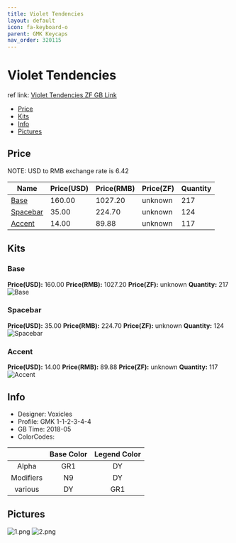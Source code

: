 ```yaml
---
title: Violet Tendencies 
layout: default
icon: fa-keyboard-o
parent: GMK Keycaps
nav_order: 320115
---
```


# Violet Tendencies 

ref link: [Violet Tendencies ZF GB Link](http://www.zfrontier.com/m/3609)

* [Price](#price)
* [Kits](#kits)
* [Info](#info)
* [Pictures](#pictures)


## Price  
NOTE: USD to RMB exchange rate is 6.42

| Name          | Price(USD)    |  Price(RMB) |  Price(ZF) | Quantity |
| ------------- | ------------- |  ---------- |  --------- | -------- |
|[Base](#base)|160.00|1027.20|unknown|217|
|[Spacebar](#spacebar)|35.00|224.70|unknown|124|
|[Accent](#accent)|14.00|89.88|unknown|117|


## Kits
### Base
**Price(USD):** 160.00    **Price(RMB):** 1027.20    **Price(ZF):** unknown    **Quantity:** 217  
<img src="{{ 'assets/images/gmk-keycaps/violettendencies/kits_pics/base.jpeg' | relative_url }}" alt="Base" class="image featured">

### Spacebar
**Price(USD):** 35.00    **Price(RMB):** 224.70    **Price(ZF):** unknown    **Quantity:** 124  
<img src="{{ 'assets/images/gmk-keycaps/violettendencies/kits_pics/spacebar.jpeg' | relative_url }}" alt="Spacebar" class="image featured">

### Accent
**Price(USD):** 14.00    **Price(RMB):** 89.88    **Price(ZF):** unknown    **Quantity:** 117  
<img src="{{ 'assets/images/gmk-keycaps/violettendencies/kits_pics/accent.png' | relative_url }}" alt="Accent" class="image featured">


## Info
* Designer: Voxicles
* Profile: GMK 1-1-2-3-4-4
* GB Time: 2018-05
* ColorCodes: 

||Base Color      | Legend Color
| :-------------: | :-------------: | :------------:
|Alpha|GR1|DY
|Modifiers|N9|DY
|various|DY|GR1


## Pictures
<img src="{{ 'assets/images/gmk-keycaps/violettendencies/rendering_pics/1.png' | relative_url }}" alt="1.png" class="image featured">
<img src="{{ 'assets/images/gmk-keycaps/violettendencies/rendering_pics/2.png' | relative_url }}" alt="2.png" class="image featured">
